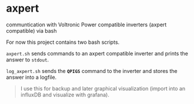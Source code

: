 # axpert
communtication with Voltronic Power compatible inverters (axpert compatible) via bash

For now this project contains two bash scripts.

`axpert.sh` sends commands to an axpert compatible inverter and prints the answer to `stdout`.

`log_axpert.sh` sends the **`QPIGS`** command to the inverter and stores the answer into a logfile.  
> I use this for backup and later graphical visualization (import into an influxDB and visualize with grafana).
